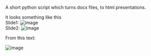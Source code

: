 A short python script which turns docx files, to html presentations.

It looks something like this  
Slide1:
![image](https://github.com/user-attachments/assets/cb1f5147-456c-4c8e-84f8-c4b3b575199c)  
Slide2:
![image](https://github.com/user-attachments/assets/577a1440-cea9-40f2-9f6a-9c871c1e3c05)

From this text:

![image](https://github.com/user-attachments/assets/66b513c8-7653-4a49-828c-0a461a794493)


